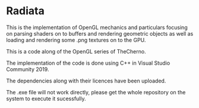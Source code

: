 # Radiata

This is the implementation of OpenGL mechanics and particulars focusing on parsing shaders on to buffers and rendering geometric objects
as well as loading and rendering some .png textures on to the GPU.

This is a code along of the OpenGL series of TheCherno.

The implementation of the code is done using C++ in Visual Studio Community 2019.

The dependencies along with their licences have been uploaded.

The .exe file will not work directly, please get the whole repository on the system to execute it sucessfully.
